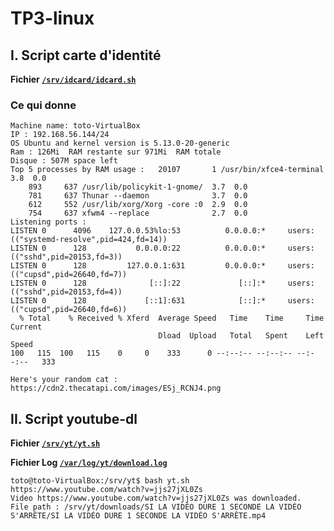 # TP3-linux

## I. Script carte d'identité

**Fichier [`/srv/idcard/idcard.sh`](https://github.com/AntoineMACHY/TP/blob/main/fichier_tp3/idcard.md)**

### Ce qui donne

```
Machine name: toto-VirtualBox
IP : 192.168.56.144/24
OS Ubuntu and kernel version is 5.13.0-20-generic
Ram : 126Mi  RAM restante sur 971Mi  RAM totale
Disque : 507M space left
Top 5 processes by RAM usage :   20107       1 /usr/bin/xfce4-terminal      3.8  0.0
    893     637 /usr/lib/policykit-1-gnome/  3.7  0.0
    781     637 Thunar --daemon              3.7  0.0
    612     552 /usr/lib/xorg/Xorg -core :0  2.9  0.0
    754     637 xfwm4 --replace              2.7  0.0
Listening ports :
LISTEN 0      4096    127.0.0.53%lo:53          0.0.0.0:*     users:(("systemd-resolve",pid=424,fd=14))
LISTEN 0      128           0.0.0.0:22          0.0.0.0:*     users:(("sshd",pid=20153,fd=3))
LISTEN 0      128         127.0.0.1:631         0.0.0.0:*     users:(("cupsd",pid=26640,fd=7))
LISTEN 0      128              [::]:22             [::]:*     users:(("sshd",pid=20153,fd=4))
LISTEN 0      128             [::1]:631            [::]:*     users:(("cupsd",pid=26640,fd=6))
  % Total    % Received % Xferd  Average Speed   Time    Time     Time  Current
                                 Dload  Upload   Total   Spent    Left  Speed
100   115  100   115    0     0    333      0 --:--:-- --:--:-- --:--:--   333

Here's your random cat : https://cdn2.thecatapi.com/images/ESj_RCNJ4.png
```

## II. Script youtube-dl

**Fichier [`/srv/yt/yt.sh`](https://github.com/AntoineMACHY/TP/blob/main/fichier_tp3/yt_sh.md)**

**Fichier Log [`/var/log/yt/download.log`](https://github.com/AntoineMACHY/TP/blob/main/fichier_tp3/log.md)**

```
toto@toto-VirtualBox:/srv/yt$ bash yt.sh https://www.youtube.com/watch?v=jjs27jXL0Zs
Video https://www.youtube.com/watch?v=jjs27jXL0Zs was downloaded.
File path : /srv/yt/downloads/SI LA VIDÉO DURE 1 SECONDE LA VIDÉO S'ARRÊTE/SI LA VIDÉO DURE 1 SECONDE LA VIDÉO S'ARRÊTE.mp4
```